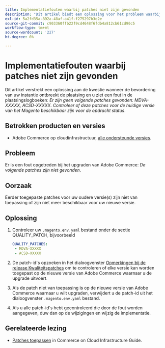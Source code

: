 ```yaml
---
title: Implementatiefouten waarbij patches niet zijn gevonden
description: "Dit artikel biedt een oplossing voor het probleem waarbij een fout *De volgende patches zijn niet gevonden: MDVA-XXXXX, ACSD-XXXXX. Controleer of deze patches beschikbaar zijn voor de huidige versie van het Magento*."
exl-id: 5a2fd35a-892a-48af-a41f-f275297b3e2e
source-git-commit: c903360ffb22f9cd4648f6fdb4a812cb61cd90c5
workflow-type: tm+mt
source-wordcount: '227'
ht-degree: 0%

---
```


# Implementatiefouten waarbij patches niet zijn gevonden

Dit artikel verstrekt een oplossing aan de kwestie wanneer de bevordering van uw instantie ontbreekt de plaatsing en u ziet een fout in de plaatsingslogboeken: *Er zijn geen volgende patches gevonden: MDVA-XXXXX, ACSD-XXXXX. Controleer of deze patches voor de huidige versie van het Magento beschikbaar zijn voor de opdracht status*.

## Betrokken producten en versies

* Adobe Commerce op cloudinfrastructuur, [alle ondersteunde versies](https://magento.com/sites/default/files/magento-software-lifecycle-policy.pdf).


## Probleem

Er is een fout opgetreden bij het upgraden van Adobe Commerce: *De volgende patches zijn niet gevonden*.

## Oorzaak

Eerder toegepaste patches voor uw oudere versie(s) zijn niet van toepassing of zijn niet meer beschikbaar voor uw nieuwe versie.

## Oplossing

1. Controleer uw `.magento.env.yaml` bestand onder de sectie QUALITY_PATCH, bijvoorbeeld

   ```yaml
   QUALITY_PATCHES:
    - MDVA-XXXXX
    - ACSD-XXXXX
   ```

1. De patch-id&#39;s opzoeken in het dialoogvenster [Opmerkingen bij de release Kwaliteitspatches](/docs/commerce-operations/tools/quality-patches-tool/release-notes.html) om te controleren of elke versie kan worden toegepast op de nieuwe versie van Adobe Commerce waarnaar u de upgrade uitvoert.
1. Als de patch niet van toepassing is op de nieuwe versie van Adobe Commerce waarnaar u wilt upgraden, verwijdert u de patch-id uit het dialoogvenster `.magento.env.yaml` bestand.
1. Als u alle patch-id&#39;s hebt gecontroleerd die door de fout worden aangegeven, duw dan op de wijzigingen en wijzig de implementatie.

## Gerelateerde lezing

* [Patches toepassen](/docs/commerce-cloud-service/user-guide/develop/upgrade/apply-patches.html?lang=en#apply-a-patch-in-a-local-environment) in Commerce on Cloud Infrastructure Guide.
